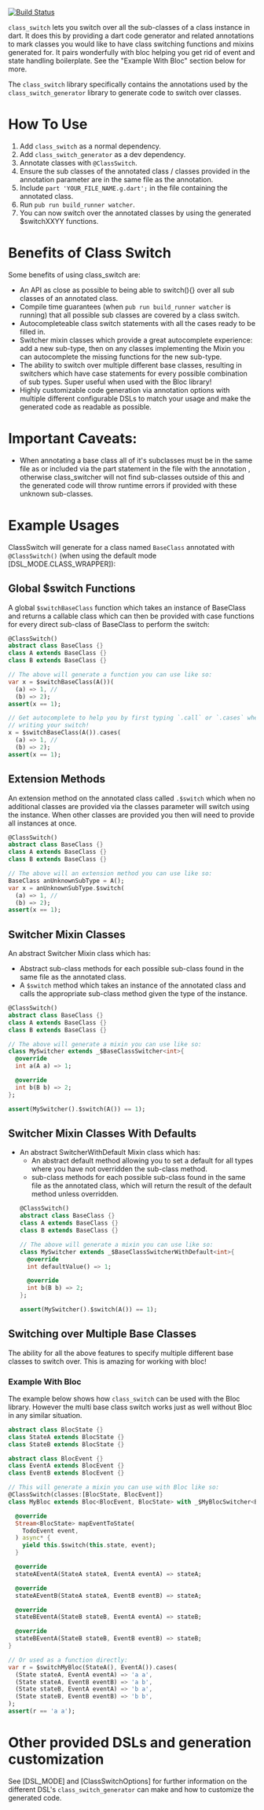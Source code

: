 [![Build Status](https://travis-ci.com/nigel-gott/class_switch.svg?branch=master)](https://travis-ci.com/nigel-gott/class_switch)

 `class_switch` lets you switch over all the sub-classes of a class instance
 in dart. It does this by providing a dart code generator and related
 annotations to mark classes you would like to have class switching functions
 and mixins generated for.
 It pairs wonderfully with bloc helping you get rid of event and state
 handling boilerplate. See the "Example With Bloc" section below for more.

 The `class_switch` library specifically contains the annotations used by the
 `class_switch_generator` library to generate code to switch over classes.

 # How To Use

 1. Add `class_switch` as a normal dependency.
 2. Add `class_switch_generator` as a dev dependency.
 3. Annotate classes with `@ClassSwitch`.
 4. Ensure the sub classes of the annotated class / classes provided in the
    annotation parameter are in the same file as the annotation.
 5. Include `part 'YOUR_FILE_NAME.g.dart';` in the file containing the
    annotated class.
 6. Run `pub run build_runner watcher`.
 7. You can now switch over the annotated classes by using the generated
    $switchXXYY functions.

 # Benefits of Class Switch

 Some benefits of using class_switch are:
   - An API as close as possible to being able to switch(){} over all sub
     classes of an annotated class.
   - Compile time guarantees (when `pub run build_runner watcher` is
     running) that all possible sub classes are covered by a class switch.
   - Autocompleteable class switch statements with all the cases ready to be
     filled in.
   - Switcher mixin classes which provide a great autocomplete
     experience: add a new sub-type, then on any classes implementing the
     Mixin you can autocomplete the missing functions for the new
     sub-type.
   - The ability to switch over multiple different base classes, resulting in
     switchers which have case statements for every possible combination of
     sub types. Super useful when used with the Bloc library!
   - Highly customizable code generation via annotation options with multiple
     different configurable DSLs to match your usage and make the generated
     code as readable as possible.

 # Important Caveats:
 * When annotating a base class all of it's subclasses must be in the same
   file as or included via the part statement in the file with the annotation
   , otherwise class_switcher will not find sub-classes outside of this and
   the generated code will throw runtime errors if provided with these
   unknown sub-classes.

 # Example Usages

 ClassSwitch will generate for a class named `BaseClass` annotated with
 `@ClassSwitch()` (when using the default mode [DSL_MODE.CLASS_WRAPPER]):
 ## Global $switch Functions
   A global `$switchBaseClass` function which takes an instance of BaseClass
   and returns a callable class which can then be provided with case
   functions for every direct sub-class of BaseClass to perform the switch:
   ```dart
   @ClassSwitch()
   abstract class BaseClass {}
   class A extends BaseClass {}
   class B extends BaseClass {}

   // The above will generate a function you can use like so:
   var x = $switchBaseClass(A())(
     (a) => 1, //
     (b) => 2);
   assert(x == 1);
   
   // Get autocomplete to help you by first typing `.call` or `.cases` when
   // writing your switch!
   x = $switchBaseClass(A()).cases(
     (a) => 1, //
     (b) => 2);
   assert(x == 1);
   ```
 ## Extension Methods
   An extension method on the annotated class called `.$switch` which when no
   additional classes are provided via the classes parameter will switch
   using the instance. When other classes are provided you then will need to
   provide all instances at once.
   ```dart
   @ClassSwitch()
   abstract class BaseClass {}
   class A extends BaseClass {}
   class B extends BaseClass {}

   // The above will an extension method you can use like so:
   BaseClass anUnknownSubType = A();
   var x = anUnknownSubType.$switch(
     (a) => 1, //
     (b) => 2);
   assert(x == 1);
   ```
 ## Switcher Mixin Classes
 An abstract Switcher Mixin class which has:
   * Abstract sub-class methods for each possible sub-class found in the same
    file as the annotated class.
   * A `$switch` method which takes an instance of the annotated class and calls
    the appropriate sub-class method given the type of the instance.
   
   ```dart
   @ClassSwitch()
   abstract class BaseClass {}
   class A extends BaseClass {}
   class B extends BaseClass {}

   // The above will generate a mixin you can use like so:
   class MySwitcher extends _$BaseClassSwitcher<int>{
     @override
     int a(A a) => 1;

     @override
     int b(B b) => 2;
   };

   assert(MySwitcher().$switch(A()) == 1);
   ```
 ## Switcher Mixin Classes With Defaults
 * An abstract SwitcherWithDefault Mixin class which has:
   * An abstract default method allowing you to set a default for all types
    where you have not overridden the sub-class method.
   * sub-class methods for each possible sub-class found in the same file as
    the annotated class, which will return the result of the default method
    unless overridden.
   ```dart
   @ClassSwitch()
   abstract class BaseClass {}
   class A extends BaseClass {}
   class B extends BaseClass {}

   // The above will generate a mixin you can use like so:
   class MySwitcher extends _$BaseClassSwitcherWithDefault<int>{
     @override
     int defaultValue() => 1;

     @override
     int b(B b) => 2;
   };

   assert(MySwitcher().$switch(A()) == 1);
   ```
 ## Switching over Multiple Base Classes
 The ability for all the above features to specify multiple different
   base classes to switch over. This is amazing for working with bloc!
 ### Example With Bloc
The example below shows how `class_switch` can be used with the Bloc library.
However the multi base class switch works just as well without Bloc in any
similar situation.
   ```dart
   abstract class BlocState {}
   class StateA extends BlocState {}
   class StateB extends BlocState {}

   abstract class BlocEvent {}
   class EventA extends BlocEvent {}
   class EventB extends BlocEvent {}

   // This will generate a mixin you can use with Bloc like so:
   @ClassSwitch(classes:[BlocState, BlocEvent]}
   class MyBloc extends Bloc<BlocEvent, BlocState> with _$MyBlocSwitcher<BlocState> {

     @override
     Stream<BlocState> mapEventToState(
       TodoEvent event,
     ) async* {
       yield this.$switch(this.state, event);
     }

     @override
     stateAEventA(StateA stateA, EventA eventA) => stateA;

     @override
     stateAEventB(StateA stateA, EventB eventB) => stateA;

     @override
     stateBEventA(StateB stateB, EventA eventA) => stateB;

     @override
     stateBEventA(StateB stateB, EventB eventB) => stateB;
   }

   // Or used as a function directly:
   var r = $switchMyBloc(StateA(), EventA()).cases(
     (State stateA, EventA eventA) => 'a a',
     (State stateA, EventB eventB) => 'a b',
     (State stateB, EventA eventA) => 'b a',
     (State stateB, EventB eventB) => 'b b',
   );
   assert(r == 'a a');
   ```

 # Other provided DSLs and generation customization
 See [DSL_MODE] and [ClassSwitchOptions] for further information on the
 different DSL's `class_switch_generator` can make and how to customize the
 generated code.
